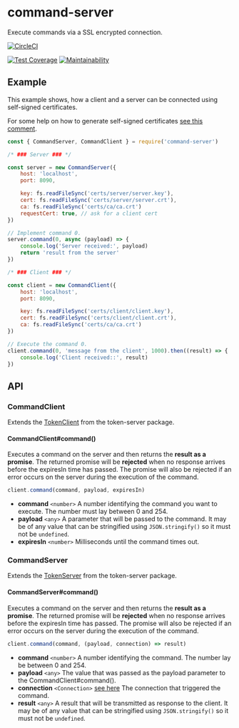 # command-server

Execute commands via a SSL encrypted connection.

[![CircleCI](https://circleci.com/gh/robojones/command-server.svg?style=svg)](https://circleci.com/gh/robojones/command-server)

[![Test Coverage](https://api.codeclimate.com/v1/badges/e592d669c9cf5773e23c/test_coverage)](https://codeclimate.com/github/robojones/command-server/test_coverage)
[![Maintainability](https://api.codeclimate.com/v1/badges/e592d669c9cf5773e23c/maintainability)](https://codeclimate.com/github/robojones/command-server/maintainability)

## Example

This example shows, how a client and a server can be connected using self-signed certificates.

For some help on how to generate self-signed certificates [see this comment](https://github.com/nodejs/help/issues/253#issuecomment-242425636).

```javascript
const { CommandServer, CommandClient } = require('command-server')

/* ### Server ### */

const server = new CommandServer({
	host: 'localhost',
	port: 8090,

	key: fs.readFileSync('certs/server/server.key'),
	cert: fs.readFileSync('certs/server/server.crt'),
	ca: fs.readFileSync('certs/ca/ca.crt')
	requestCert: true, // ask for a client cert
})

// Implement command 0.
server.command(0, async (payload) => {
	console.log('Server received:', payload)
	return 'result from the server'
})

/* ### Client ### */

const client = new CommandClient({
	host: 'localhost',
	port: 8090,

	key: fs.readFileSync('certs/client/client.key'),
	cert: fs.readFileSync('certs/client/client.crt'),
	ca: fs.readFileSync('certs/ca/ca.crt')
})

// Execute the command 0.
client.command(0, 'message from the client', 1000).then((result) => {
	console.log('Client received::', result)
})
```

## API

### CommandClient

Extends the [TokenClient](https://www.npmjs.com/package/token-server#tokenclient) from the token-server package.

#### CommandClient#command()

Executes a command on the server and then returns the **result as a promise**.
The returned promise will be **rejected** when no response arrives before the expiresIn time has passed. The promise will also be rejected if an error occurs on the server during the execution of the command.

```typescript
client.command(command, payload, expiresIn)
```

- **command** `<number>` A number identifying the command you want to execute. The number must lay between 0 and 254.
- **payload** `<any>` A parameter that will be passed to the command.
	It may be of any value that can be stringified using `JSON.stringify()` so it must not be `undefined`.
- **expiresIn** `<number>` Milliseconds until the command times out.

### CommandServer

Extends the [TokenServer](https://www.npmjs.com/package/token-server#tokenserver) from the token-server package.

#### CommandServer#command()

Executes a command on the server and then returns the **result as a promise**.
The returned promise will be **rejected** when no response arrives before the expiresIn time has passed. The promise will also be rejected if an error occurs on the server during the execution of the command.

```typescript
client.command(command, (payload, connection) => result)
```

- **command** `<number>` A number identifying the command. The number lay be between 0 and 254.
- **payload** `<any>` The value that was passed as the payload parameter to the CommandClient#command().
- **connection** `<Connection>` [see here](https://www.npmjs.com/package/token-server#connection) The connection that triggered the command.
- **result** `<any>` A result that will be transmitted as response to the client.
	It may be of any value that can be stringified using `JSON.stringify()` so it must not be `undefined`.
